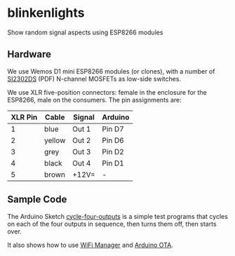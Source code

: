 # blinkenlights
Show random signal aspects using ESP8266 modules

## Hardware

We use Wemos D1 mini ESP8266 modules (or clones), with a number of [SI2302DS](https://www.vishay.com/docs/70628/70628.pdf) (PDF) N-channel MOSFETs as low-side switches.

We use XLR five-position connectors: female in the enclosure for the ESP8266, male on the consumers. The pin assignments are:

| XLR Pin | Cable  | Signal | Arduino |
| ------- | ------ | ------ | ------- |
| 1       | blue   | Out 1  | Pin D7  |
| 2       | yellow | Out 2  | Pin D6  |
| 3       | grey   | Out 3  | Pin D2  |
| 4       | black  | Out 4  | Pin D1  |
| 5       | brown  | +12V=  | -       |

## Sample Code

The Arduino Sketch [cycle-four-outputs](cycle-four-outputs) is a simple test programs that cycles on each of the four outputs in sequence, then turns them off, then starts over.

It also shows how to use [WiFi Manager](https://github.com/tzapu/WiFiManager) and [Arduino OTA](http://esp8266.github.io/Arduino/versions/2.0.0/doc/ota_updates/ota_updates.html).
